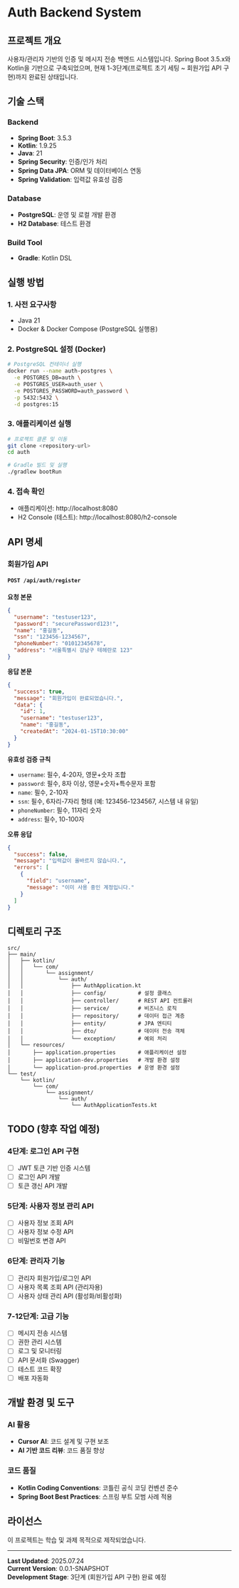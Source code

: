 # Auth Backend System

## 프로젝트 개요

사용자/관리자 기반의 인증 및 메시지 전송 백엔드 시스템입니다. Spring Boot 3.5.x와 Kotlin을 기반으로 구축되었으며, 현재 1-3단계(프로젝트 초기 세팅 ~ 회원가입 API 구현)까지 완료된 상태입니다.

## 기술 스택

### Backend
- **Spring Boot**: 3.5.3
- **Kotlin**: 1.9.25
- **Java**: 21
- **Spring Security**: 인증/인가 처리
- **Spring Data JPA**: ORM 및 데이터베이스 연동
- **Spring Validation**: 입력값 유효성 검증

### Database
- **PostgreSQL**: 운영 및 로컬 개발 환경
- **H2 Database**: 테스트 환경

### Build Tool
- **Gradle**: Kotlin DSL

## 실행 방법

### 1. 사전 요구사항
- Java 21
- Docker & Docker Compose (PostgreSQL 실행용)

### 2. PostgreSQL 설정 (Docker)
```bash
# PostgreSQL 컨테이너 실행
docker run --name auth-postgres \
  -e POSTGRES_DB=auth \
  -e POSTGRES_USER=auth_user \
  -e POSTGRES_PASSWORD=auth_password \
  -p 5432:5432 \
  -d postgres:15
```

### 3. 애플리케이션 실행
```bash
# 프로젝트 클론 및 이동
git clone <repository-url>
cd auth

# Gradle 빌드 및 실행
./gradlew bootRun
```

### 4. 접속 확인
- 애플리케이션: http://localhost:8080
- H2 Console (테스트): http://localhost:8080/h2-console

## API 명세

### 회원가입 API

#### `POST /api/auth/register`

**요청 본문**
```json
{
  "username": "testuser123",
  "password": "securePassword123!",
  "name": "홍길동",
  "ssn": "123456-1234567",
  "phoneNumber": "01012345678",
  "address": "서울특별시 강남구 테헤란로 123"
}
```

**응답 본문**
```json
{
  "success": true,
  "message": "회원가입이 완료되었습니다.",
  "data": {
    "id": 1,
    "username": "testuser123",
    "name": "홍길동",
    "createdAt": "2024-01-15T10:30:00"
  }
}
```

**유효성 검증 규칙**
- `username`: 필수, 4-20자, 영문+숫자 조합
- `password`: 필수, 8자 이상, 영문+숫자+특수문자 포함
- `name`: 필수, 2-10자
- `ssn`: 필수, 6자리-7자리 형태 (예: 123456-1234567, 시스템 내 유일)
- `phoneNumber`: 필수, 11자리 숫자
- `address`: 필수, 10-100자

**오류 응답**
```json
{
  "success": false,
  "message": "입력값이 올바르지 않습니다.",
  "errors": [
    {
      "field": "username",
      "message": "이미 사용 중인 계정입니다."
    }
  ]
}
```

## 디렉토리 구조

```
src/
├── main/
│   ├── kotlin/
│   │   └── com/
│   │       └── assignment/
│   │           └── auth/
│   │               ├── AuthApplication.kt
│   │               ├── config/          # 설정 클래스
│   │               ├── controller/      # REST API 컨트롤러
│   │               ├── service/         # 비즈니스 로직
│   │               ├── repository/      # 데이터 접근 계층
│   │               ├── entity/          # JPA 엔티티
│   │               ├── dto/             # 데이터 전송 객체
│   │               └── exception/       # 예외 처리
│   └── resources/
│       ├── application.properties       # 애플리케이션 설정
│       ├── application-dev.properties   # 개발 환경 설정
│       └── application-prod.properties  # 운영 환경 설정
└── test/
    └── kotlin/
        └── com/
            └── assignment/
                └── auth/
                    └── AuthApplicationTests.kt
```

## TODO (향후 작업 예정)

### 4단계: 로그인 API 구현
- [ ] JWT 토큰 기반 인증 시스템
- [ ] 로그인 API 개발
- [ ] 토큰 갱신 API 개발

### 5단계: 사용자 정보 관리 API
- [ ] 사용자 정보 조회 API
- [ ] 사용자 정보 수정 API
- [ ] 비밀번호 변경 API

### 6단계: 관리자 기능
- [ ] 관리자 회원가입/로그인 API
- [ ] 사용자 목록 조회 API (관리자용)
- [ ] 사용자 상태 관리 API (활성화/비활성화)

### 7-12단계: 고급 기능
- [ ] 메시지 전송 시스템
- [ ] 권한 관리 시스템
- [ ] 로그 및 모니터링
- [ ] API 문서화 (Swagger)
- [ ] 테스트 코드 확장
- [ ] 배포 자동화

## 개발 환경 및 도구

### AI 활용
- **Cursor AI**: 코드 설계 및 구현 보조
- **AI 기반 코드 리뷰**: 코드 품질 향상

### 코드 품질
- **Kotlin Coding Conventions**: 코틀린 공식 코딩 컨벤션 준수
- **Spring Boot Best Practices**: 스프링 부트 모범 사례 적용

## 라이선스

이 프로젝트는 학습 및 과제 목적으로 제작되었습니다.

---
**Last Updated**: 2025.07.24  
**Current Version**: 0.0.1-SNAPSHOT  
**Development Stage**: 3단계 (회원가입 API 구현) 완료 예정 
